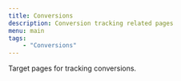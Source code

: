 ```yaml
---
title: Conversions
description: Conversion tracking related pages
menu: main
tags:
    - "Conversions"
---
```


Target pages for tracking conversions.
